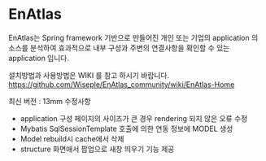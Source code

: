 # EnAtlas
EnAtlas는 Spring framework 기반으로 만들어진 개인 또는 기업의 application 의 소스를 분석하여 효과적으로 내부 구성과 주변의 연결사항을 확인할 수 있는 application 입니다. 

설치방법과 사용방법은 WIKI 를 참고 하시기 바랍니다.
https://github.com/Wiseple/EnAtlas_community/wiki/EnAtlas-Home

최신 버전 : 13mm
수정사항
- application 구성 페이지의 사이즈가 큰 경우 rendering 되지 않은 오류 수정
- Mybatis SqlSessionTemplate 호출에 의한 연동 정보에 MODEL 생성
- Model rebuild시 cache에서 삭제
- structure 화면애서 팝업으로 새창 띄우기 기능 제공